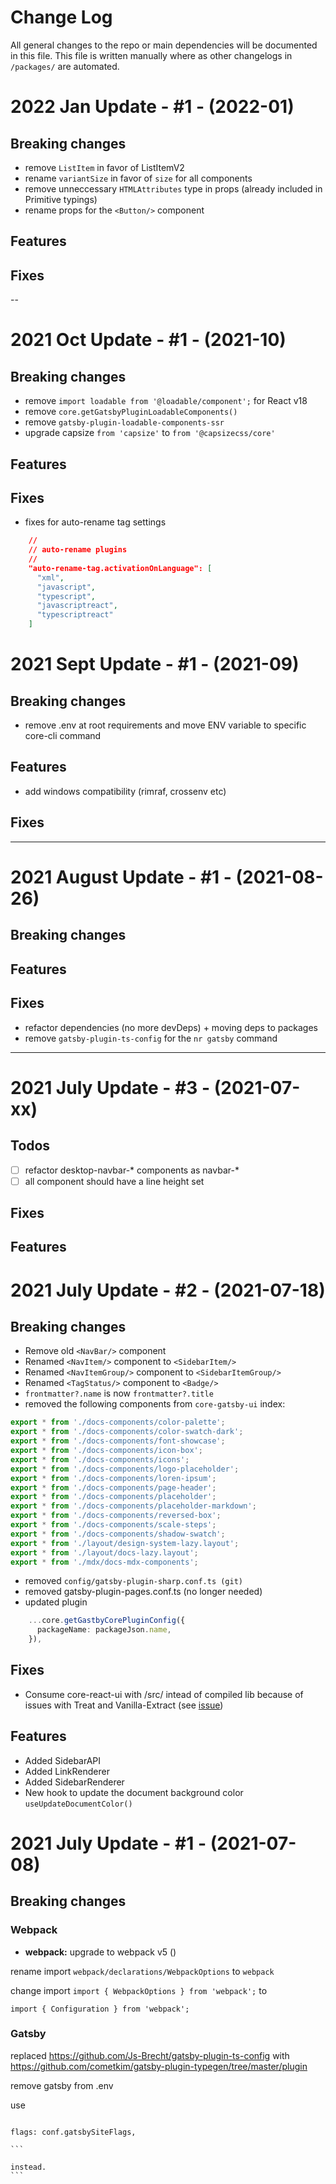 # Change Log

All general changes to the repo or main dependencies will be documented in this
file. This file is written manually where as other changelogs in `/packages/`
are automated.

# 2022 Jan Update - #1 - (2022-01)

## Breaking changes

- remove `ListItem` in favor of ListItemV2
- rename `variantSize` in favor of `size` for all components
- remove unneccessary `HTMLAttributes` type in props (already included in
  Primitive typings)
- rename props for the `<Button/>` component

## Features

## Fixes

--

# 2021 Oct Update - #1 - (2021-10)

## Breaking changes

- remove `import loadable from '@loadable/component';` for React v18
- remove `core.getGatsbyPluginLoadableComponents()`
- remove `gatsby-plugin-loadable-components-ssr`
- upgrade capsize `from 'capsize'` to `from '@capsizecss/core'`

## Features

## Fixes

- fixes for auto-rename tag settings

```json
    //
    // auto-rename plugins
    //
    "auto-rename-tag.activationOnLanguage": [
      "xml",
      "javascript",
      "typescript",
      "javascriptreact",
      "typescriptreact"
    ]
```

# 2021 Sept Update - #1 - (2021-09)

## Breaking changes

- remove .env at root requirements and move ENV variable to specific core-cli
  command

## Features

- add windows compatibility (rimraf, crossenv etc)

## Fixes

---

# 2021 August Update - #1 - (2021-08-26)

## Breaking changes

## Features

## Fixes

- refactor dependencies (no more devDeps) + moving deps to packages
- remove `gatsby-plugin-ts-config` for the `nr gatsby` command

---

# 2021 July Update - #3 - (2021-07-xx)

## Todos

- [ ] refactor desktop-navbar-\* components as navbar-\*
- [ ] all component should have a line height set

## Fixes

## Features

# 2021 July Update - #2 - (2021-07-18)

## Breaking changes

- Remove old `<NavBar/>` component
- Renamed `<NavItem/>` component to `<SidebarItem/>`
- Renamed `<NavItemGroup/>` component to `<SidebarItemGroup/>`
- Renamed `<TagStatus/>` component to `<Badge/>`
- `frontmatter?.name` is now `frontmatter?.title`
- removed the following components from `core-gatsby-ui` index:

```ts
export * from './docs-components/color-palette';
export * from './docs-components/color-swatch-dark';
export * from './docs-components/font-showcase';
export * from './docs-components/icon-box';
export * from './docs-components/icons';
export * from './docs-components/logo-placeholder';
export * from './docs-components/loren-ipsum';
export * from './docs-components/page-header';
export * from './docs-components/placeholder';
export * from './docs-components/placeholder-markdown';
export * from './docs-components/reversed-box';
export * from './docs-components/scale-steps';
export * from './docs-components/shadow-swatch';
export * from './layout/design-system-lazy.layout';
export * from './layout/docs-lazy.layout';
export * from './mdx/docs-mdx-components';
```

- removed `config/gatsby-plugin-sharp.conf.ts (git)`
- removed gatsby-plugin-pages.conf.ts (no longer needed)
- updated plugin

```ts
    ...core.getGastbyCorePluginConfig({
      packageName: packageJson.name,
    }),
```

## Fixes

- Consume core-react-ui with /src/ intead of compiled lib because of issues with
  Treat and Vanilla-Extract (see
  [issue](https://github.com/seek-oss/vanilla-extract/issues/231))

## Features

- Added SidebarAPI
- Added LinkRenderer
- Added SidebarRenderer
- New hook to update the document background color `useUpdateDocumentColor()`

# 2021 July Update - #1 - (2021-07-08)

## Breaking changes

### Webpack

- **webpack:** upgrade to webpack v5 ()

rename import `webpack/declarations/WebpackOptions` to `webpack`

change import `import { WebpackOptions } from 'webpack';` to

`import { Configuration } from 'webpack';`

### Gatsby

replaced https://github.com/Js-Brecht/gatsby-plugin-ts-config with
https://github.com/cometkim/gatsby-plugin-typegen/tree/master/plugin

remove gatsby from .env

use

````

flags: conf.gatsbySiteFlags,

```

instead.
```
````
